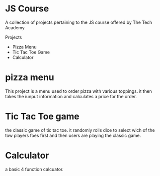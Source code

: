 # JS Course
A collection of projects pertaining to the JS course offered by The Tech Academy  


Projects
* Pizza Menu
* Tic Tac Toe Game
* Calculator

# pizza menu
This project is a menu used to order pizza with various toppings. it then takes the iunput information and calculates a price for the order.

# Tic Tac Toe game 
the classic game of tic tac toe. it randomly rolls dice to select wich of the tow players foes first and then users are playing the classic game. 

# Calculator

a basic 4 function calcuator. 
